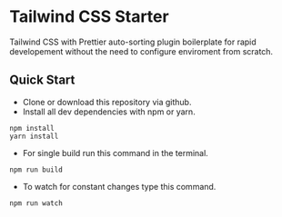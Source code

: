 # **Tailwind CSS Starter**

Tailwind CSS with Prettier auto-sorting plugin boilerplate
for rapid developement without the need to configure enviroment from scratch.

## **Quick Start**

-   Clone or download this repository via github.
-   Install all dev dependencies with npm or yarn.

```npm
npm install
yarn install
```

-   For single build run this command in the terminal.

```npm
npm run build
```

-   To watch for constant changes type this command.

```npm
npm run watch
```

